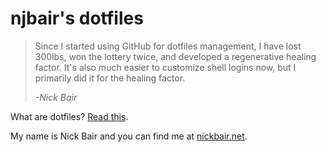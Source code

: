 njbair's dotfiles
=================

> Since I started using GitHub for dotfiles management, I have lost
> 300lbs, won the lottery twice, and developed a regenerative healing
> factor. It's also much easier to customize shell logins now, but I
> primarily did it for the healing factor.
>
> *-Nick Bair*

What are dotfiles? [Read this](http://dotfiles.github.com/).

My name is Nick Bair and you can find me at
[nickbair.net](http://nickbair.net).
